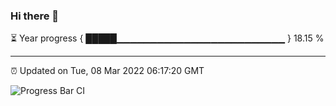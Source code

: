 ### Hi there 👋

⏳ Year progress { █████▁▁▁▁▁▁▁▁▁▁▁▁▁▁▁▁▁▁▁▁▁▁▁▁▁ } 18.15 %

---

⏰ Updated on Tue, 08 Mar 2022 06:17:20 GMT

![Progress Bar CI](https://github.com/liununu/liununu/workflows/Progress%20Bar%20CI/badge.svg)
